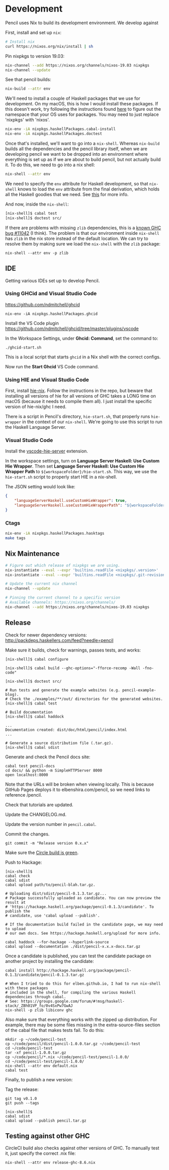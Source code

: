 # Development

Pencil uses Nix to build its development environment. We develop against

First, install and set up `nix`:

```bash
# Install nix
curl https://nixos.org/nix/install | sh
```

Pin nixpkgs to version 19.03:

```bash
nix-channel --add https://nixos.org/channels/nixos-19.03 nixpkgs
nix-channel --update
```

See that pencil builds:

```bash
nix-build --attr env
```

We'll need to install a couple of Haskell packages that we use for development.
On my macOS, this is how I would install these packages. If this doesn't work,
try following the instructions found
[here](https://nixos.org/nixpkgs/manual/#users-guide-to-the-haskell-infrastructure)
to figure out the namespace that your OS uses for packages. You may need to just
replace 'nixpkgs' with 'nixos'.

```bash
nix-env -iA nixpkgs.haskellPackages.cabal-install
nix-env -iA nixpkgs.haskellPackages.doctest
```

Once that's installed, we'll want to go into a `nix-shell`. Whereas `nix-build`
builds all the dependencies and the pencil library itself, when we are
developing pencil we want to be dropped into an environment where everything is
set up as if we are about to build pencil, but not actually build it. To do
this, we need to go into a nix shell:

```bash
nix-shell --attr env
```

We need to specify the `env` attribute for Haskell development, so that
`nix-shell` knows to load the `env` attribute from the final derivation, which
holds all the Haskell goodies that we need. See
[this](https://github.com/Gabriel439/haskell-nix/blob/9c72b6ecbc5e25df509dfd6ee3d5ee8b9eb21f14/project0/README.md#building-with-cabal)
for more info.

And now, inside the `nix-shell`:

```bash
[nix-shell]$ cabal test
[nix-shell]$ doctest src/
```

If there are problems with missing `zlib` dependencies, this is a [known GHC
bug #11042](https://gitlab.haskell.org/ghc/ghc/issues/11042) (I think). The
problem is that our environment inside `nix-shell` has `zlib` in the nix store
instead of the default location. We can try to resolve them by making sure we
load the `nix-shell` with the `zlib` package:

```
nix-shell --attr env -p zlib
```

## IDE

Getting various IDEs set up to develop Pencil.

### Using GHCid and Visual Studio Code

https://github.com/ndmitchell/ghcid

```
nix-env -iA nixpkgs.haskellPackages.ghcid
```

Install the VS Code plugin
https://github.com/ndmitchell/ghcid/tree/master/plugins/vscode

In the Workspace Settings, under **Ghcid: Command**, set the command to:

```
./ghcid-start.sh
```

This is a local script that starts `ghcid` in a Nix shell with the correct
configs.

Now run the **Start Ghcid** VS Code command.

### Using HIE and Visual Studio Code

First, install [hie-nix](https://github.com/domenkozar/hie-nix). Follow the instructions in the repo, but beware that installing all versions of hie for all versions of GHC takes a LONG time on macOS (because it needs to compile them all). I just install the specific version of hie-nix/ghc I need.

There is a script in Pencil's directory, `hie-start.sh`, that properly runs `hie-wrapper` in the context of our `nix-shell`. We're going to use this script to run the Haskell Language Server.

### Visual Studio Code

Install the [vscode-hie-server](https://marketplace.visualstudio.com/items?itemName=alanz.vscode-hie-server) extension.

In the workspace settings, turn on **Language Server Haskell: Use Custom Hie Wrapper**.
Then set **Language Server Haskell: Use Custom Hie Wrapper Path** to `${workspaceFolder}/hie-start.sh`.
This way, we use the `hie-start.sh` script to properly start HIE in a nix-shell.

The JSON setting would look like:

```json
{
    "languageServerHaskell.useCustomHieWrapper": true,
    "languageServerHaskell.useCustomHieWrapperPath": "${workspaceFolder}/hie-start.sh"
}
```

### Ctags

```bash
nix-env -iA nixpkgs.haskellPackages.hasktags
make tags
```

## Nix Maintenance

```bash
# Figure out which release of nixpkgs we are using.
nix-instantiate --eval --expr 'builtins.readFile <nixpkgs/.version>'
nix-instantiate --eval --expr 'builtins.readFile <nixpkgs/.git-revision>'

# Update the current nix channel
nix-channel --update

# Pinning the current channel to a specific version
# Available channels: https://nixos.org/channels/
nix-channel --add https://nixos.org/channels/nixos-19.03 nixpkgs
```

## Release

Check for newer dependency versions: http://packdeps.haskellers.com/feed?needle=pencil

Make sure it builds, check for warnings, passes tests, and works:

```
[nix-shell]$ cabal configure

[nix-shell]$ cabal build --ghc-options="-fforce-recomp -Wall -fno-code"

[nix-shell]$ doctest src/

# Run tests and generate the example websites (e.g. pencil-example-blog).
# Check the ./examples/**/out/ directories for the generated websites.
[nix-shell]$ cabal test
```

```
# Build documentation
[nix-shell]$ cabal haddock

...
Documentation created: dist/doc/html/pencil/index.html
...
```

```
# Generate a source distribution file (.tar.gz).
[nix-shell]$ cabal sdist
```

Generate and check the Pencil docs site:

```
cabal test pencil-docs
cd docs/ && python -m SimpleHTTPServer 8000
open localhost:8000
```

Note that the URLs will be broken when viewing locally. This is because GitHub
Pages deploys it to elbenshira.com/pencil, so we need links to reference /pencil.

Check that tutorials are updated.

Update the CHANGELOG.md.

Update the version number in `pencil.cabal`.

Commit the changes.

```
git commit -m "Release version 0.x.x"
```

Make sure the [Circle build is green](https://circleci.com/gh/elben/pencil).

Push to Hackage:

```
[nix-shell]$
cabal check
cabal sdist
cabal upload path/to/pencil-blah.tar.gz.

# Uploading dist/sdist/pencil-0.1.3.tar.gz...
# Package successfully uploaded as candidate. You can now preview the result at
# 'https://hackage.haskell.org/package/pencil-0.1.3/candidate'. To publish the
# candidate, use 'cabal upload --publish'.

# If the documentation build failed in the candidate page, we may need to upload
# our own docs. See https://hackage.haskell.org/upload for more info.

cabal haddock --for-hackage --hyperlink-source
cabal upload --documentation ./dist/pencil-x.x.x-docs.tar.gz
```

Once a candidate is published, you can test the candidate package on another project
by installing the candidate:

```
cabal install http://hackage.haskell.org/package/pencil-0.1.3/candidate/pencil-0.1.3.tar.gz

# When I tried to do this for elben.github.io, I had to run nix-shell with these packages
# included in the shell, for compiling the various Haskell dependencies through cabal.
# See: https://groups.google.com/forum/#!msg/haskell-stack/_ZBh01VP_fo/0v4SxPw7GwAJ
nix-shell -p zlib libiconv ghc
```

Also make sure that everything works with the zipped up distribution. For
example, there may be some files missing in the extra-source-files section of
the cabal file that makes tests fail. To do this:

```
mkdir -p ~/code/pencil-test
cp ~/code/pencil/dist/pencil-1.0.0.tar.gz ~/code/pencil-test
cd ~/code/pencil-test
tar -xf pencil-1.0.0.tar.gz
cp ~/code/pencil/*.nix ~/code/pencil-test/pencil-1.0.0/
cd ~/code/pencil-test/pencil-1.0.0/
nix-shell --attr env default.nix
cabal test
```

Finally, to publish a new version:

Tag the release:

```
git tag v0.1.0
git push --tags
```

```
[nix-shell]$
cabal sdist
cabal upload --publish pencil.tar.gz
```

## Testing against other GHC

CircleCI build also checks against other versions of GHC. To manually test it, just specify the correct .nix file:

```
nix-shell --attr env release-ghc-8.6.nix
```
